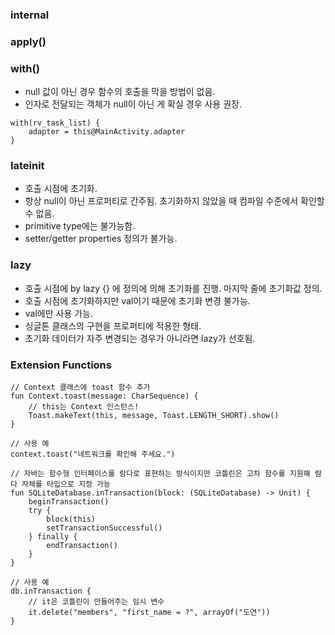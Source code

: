 ### internal

### apply()

### with()
- null 값이 아닌 경우 함수의 호출을 막을 방법이 없음.
- 인자로 전달되는 객체가 null이 아닌 게 확실 경우 사용 권장.
```
with(rv_task_list) {
    adapter = this@MainActivity.adapter
}
```

### lateinit
- 호출 시점에 초기화.
- 항상 null이 아닌 프로퍼티로 간주됨. 초기화하지 않았을 때 컴파일 수준에서 확인할 수 없음.
- primitive type에는 불가능함.
- setter/getter properties 정의가 불가능.

### lazy
- 호출 시점에 by lazy {} 에 정의에 의해 초기화를 진행. 마지막 줄에 초기화값 정의.
- 호출 시점에 초기화하지만 val이기 때문에 초기화 변경 불가능.
- val에만 사용 가능.
- 싱글톤 클래스의 구현을 프로퍼티에 적용한 형태.
- 초기화 데이터가 자주 변경되는 경우가 아니라면 lazy가 선호됨.

### Extension Functions
```
// Context 클래스에 toast 함수 추가
fun Context.toast(message: CharSequence) {
    // this는 Context 인스턴스!
    Toast.makeText(this, message, Toast.LENGTH_SHORT).show()
}

// 사용 예
context.toast("네트워크를 확인해 주세요.")

// 자바는 함수형 인터페이스를 람다로 표현하는 방식이지만 코틀린은 고차 함수를 지원해 람다 자체를 타입으로 지정 가능
fun SQLiteDatabase.inTransaction(block: (SQLiteDatabase) -> Unit) {
    beginTransaction()
    try {
        block(this)
        setTransactionSuccessful()
    } finally {
        endTransaction()
    }
}

// 사용 예
db.inTransaction {
    // it은 코틀린이 만들어주는 임시 변수
    it.delete("members", "first_name = ?", arrayOf("도연"))
}
```